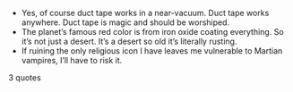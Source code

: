  - Yes, of course duct tape works in a near-vacuum. Duct tape works anywhere. Duct tape is magic and should be worshiped.
 - The planet’s famous red color is from iron oxide coating everything. So it’s not just a desert. It’s a desert so old it’s literally rusting.
 - If ruining the only religious icon I have leaves me vulnerable to Martian vampires, I’ll have to risk it.

3 quotes